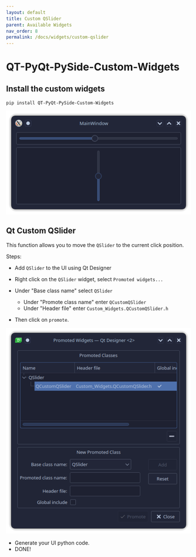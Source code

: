 ```yaml
---
layout: default
title: Custom QSlider
parent: Available Widgets
nav_order: 8
permalink: /docs/widgets/custom-qslider
---
```


# QT-PyQt-PySide-Custom-Widgets 

## Install the custom widgets
```
pip install QT-PyQt-PySide-Custom-Widgets

```

![Qt Custom slider](https://github.com/KhamisiKibet/Docs-QT-PyQt-PySide-Custom-Widgets/blob/main/images/Qt-Custom-slider.png?raw=true)

## Qt Custom QSlider

This function allows you to move the `QSlider` to the current click position.

Steps:

- Add  `QSlider` to the UI using Qt Designer
- Right click on the `QSlider` widget, select `Promoted widgets...`
- Under "Base class name" select `QSlider`
	- Under "Promote class name" enter `QCustomQSlider`
	- Under "Header file" enter `Custom_Widgets.QCustomQSlider.h`

- Then click on `promote`.

![QT Designer App](https://github.com/KhamisiKibet/Docs-QT-PyQt-PySide-Custom-Widgets/blob/main/images/Screenshot_20230924_030911.png?raw=true)

- Generate your UI python code.
- DONE!
